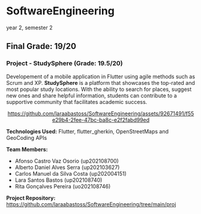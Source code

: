 # SoftwareEngineering

 year 2, semester 2
 
 ## Final Grade: 19/20
 
 ### Project - StudySphere (Grade: 19.5/20)
 
 Developement of a mobile application in Flutter using agile methods such as Scrum and XP. **StudySphere** is a platform that showcases the top-rated and most popular study locations. With the ability to search for places, suggest new ones and share helpful information, students can contribute to a supportive community that facilitates academic success.



<div align="center"> 


https://github.com/laraabastoss/SoftwareEngineering/assets/92671491/f55e29b4-2fee-47bc-ba8c-e2f2fabd99ed


</div>



**Technologies Used:** Flutter, flutter_gherkin, OpenStreetMaps and GeoCoding APIs

**Team Members:**
- Afonso Castro Vaz Osorio (up202108700)
- Alberto Daniel Alves Serra (up202103627)
- Carlos Manuel da Silva Costa (up202004151)
- Lara Santos Bastos (up202108740)
- Rita Gonçalves Pereira (uo202108746)

**Project Repository:** https://github.com/laraabastoss/SoftwareEngineering/tree/main/proj
